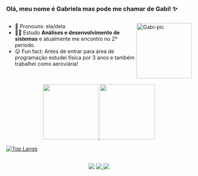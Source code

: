 ### Olá, meu nome é Gabriela mas pode me chamar de Gabi! ✨
##


<a href="https://ibb.co/KhXtTWr"><img align="right" alt="Gabi-pic" height="150" src="https://i.ibb.co/B3th0BC/My-project-6.png" border="0"></a>

     
- 🙋 Pronouns: ela/dela
- 👩‍🎓 Estudo **Análises e desenvolvimento de sistemas** e atualmente me encontro no 2º período.
- 😛 Fun fact: Antes de entrar para área de programação estudei física por 3 anos e também trabalhei como aeroviária! 


##

<br>

<div align="center">
  <a href="https://github.com/gafesantos">
  <img height="150em" src="https://github-readme-stats.vercel.app/api?username=gafesantos&show_icons=true&theme=radical&include_all_commits=true&count_private=true"/>
  <img height="150em" src="https://github-readme-stats.vercel.app/api/top-langs/?username=gafesantos&layout=compact&langs_count=7&theme=radical"/>
</div>
     
[![Top Langs](https://github-readme-stats.vercel.app/api/top-langs/?username=gafesantos)](https://github.com/gafesantos/github-readme-stats)
     
    

  <br>
  <div  align="center"> 
  <a href="https://www.linkedin.com/in/gafesantos/" target="_blank"><img src="https://img.shields.io/badge/-LinkedIn-%230077B5?style=for-the-badge&logo=linkedin&logoColor=white" target="_blank"></a>   
  <a href="https://instagram.com/gafesantos" target="_blank"><img src="https://img.shields.io/badge/-Instagram-%23E4405F?style=for-the-badge&logo=instagram&logoColor=white"</a>
  <a href = "mailto:gabrielaferreiras96@gmail.com"><img src="https://img.shields.io/badge/-Gmail-%23333?style=for-the-badge&logo=gmail&logoColor=white" target="_blank"></a>
  
</div>

   
 
